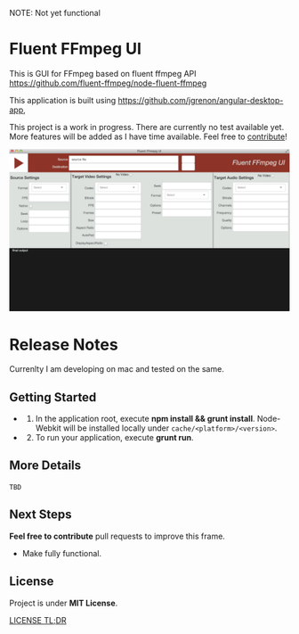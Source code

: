 NOTE: Not yet functional

# Fluent FFmpeg UI

This is  GUI for FFmpeg based on fluent ffmpeg API https://github.com/fluent-ffmpeg/node-fluent-ffmpeg

This application is built using https://github.com/jgrenon/angular-desktop-app,

This project is a work in progress. There are currently no test available yet.
More features will be added as I have time available. Feel free to [contribute](https://github.com/prabhic/fluent-ffmpeg-ui#next-steps)!

![alt tag](https://raw.githubusercontent.com/prabhic/fluent-ffmpeg-ui/master/src/images/ScreenShot.png)

# Release Notes

Currenlty I am developing on mac and tested on the same.

## Getting Started

- 1. In the application root, execute **npm install && grunt install**. Node-Webkit will be installed locally under ```cache/<platform>/<version>```.
- 2. To run your application, execute **grunt run**.


## More Details
    
    TBD

## Next Steps

**Feel free to contribute** pull requests to improve this frame.

- Make fully functional.

## License

Project is under **MIT License**.

[LICENSE TL;DR](https://tldrlegal.com/license/mit-license)
